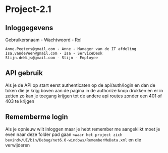 # Project-2.1

## Inloggegevens <br>
Gebruikersnaam - Wachtwoord - Rol <br>
```
Anne.Peeters@gmail.com - Anne - Manager van de IT afdeling
Isa.vandeVeen@gmail.com - Isa - ServiceDesk
Stijn.deNijs@gmail.com - Stijn - Employee
```

## API gebruik
Als je de API op start eerst authenticaten op de api/auth/login en dan de token die je krijg boven aan de pagina in de authorize knop drukken en er in zetten zo kan je toegang krijgen tot de andere api routes zonder een 401 of 403 te krijgen

## Rememberme login
Als je opnieuw wilt inloggen maar je hebt remember me aangeklikt moet je even naar deze folder pad gaan ```<waar het project zich bevind>/UI/bin/Debug/net6.0-windows/RememberMeData.xml``` en die verwijderen
